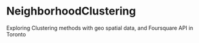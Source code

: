 # NeighborhoodClustering
Exploring Clustering methods with geo spatial data, and Foursquare API in Toronto
